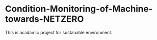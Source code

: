 # Condition-Monitoring-of-Machine-towards-NETZERO
This is acadamic project for sustanable environment.

